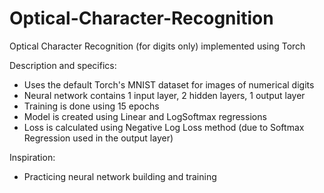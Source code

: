 # Optical-Character-Recognition
Optical Character Recognition (for digits only) implemented using Torch

Description and specifics:
- Uses the default Torch's MNIST dataset for images of numerical digits
- Neural network contains 1 input layer, 2 hidden layers, 1 output layer
- Training is done using 15 epochs
- Model is created using Linear and LogSoftmax regressions
- Loss is calculated using Negative Log Loss method (due to Softmax Regression used in the output layer)

Inspiration:
- Practicing neural network building and training
